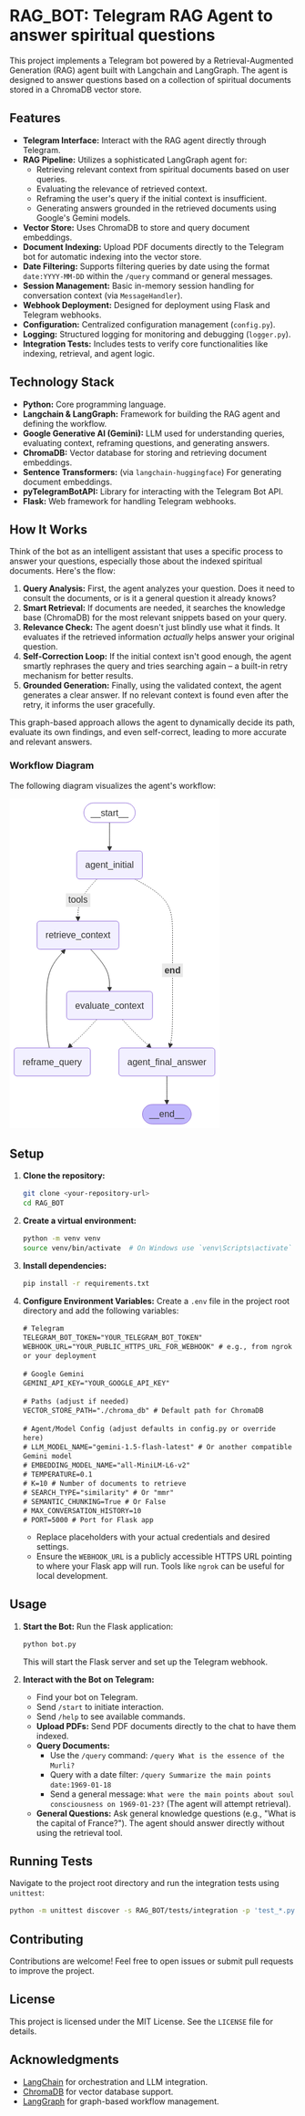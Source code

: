 # RAG_BOT: Telegram RAG Agent to answer spiritual questions

This project implements a Telegram bot powered by a Retrieval-Augmented Generation (RAG) agent built with Langchain and LangGraph. The agent is designed to answer questions based on a collection of spiritual documents stored in a ChromaDB vector store.

## Features

*   **Telegram Interface:** Interact with the RAG agent directly through Telegram.
*   **RAG Pipeline:** Utilizes a sophisticated LangGraph agent for:
    *   Retrieving relevant context from spiritual documents based on user queries.
    *   Evaluating the relevance of retrieved context.
    *   Reframing the user's query if the initial context is insufficient.
    *   Generating answers grounded in the retrieved documents using Google's Gemini models.
*   **Vector Store:** Uses ChromaDB to store and query document embeddings.
*   **Document Indexing:** Upload PDF documents directly to the Telegram bot for automatic indexing into the vector store.
*   **Date Filtering:** Supports filtering queries by date using the format `date:YYYY-MM-DD` within the `/query` command or general messages.
*   **Session Management:** Basic in-memory session handling for conversation context (via `MessageHandler`).
*   **Webhook Deployment:** Designed for deployment using Flask and Telegram webhooks.
*   **Configuration:** Centralized configuration management (`config.py`).
*   **Logging:** Structured logging for monitoring and debugging (`logger.py`).
*   **Integration Tests:** Includes tests to verify core functionalities like indexing, retrieval, and agent logic.

## Technology Stack

*   **Python:** Core programming language.
*   **Langchain & LangGraph:** Framework for building the RAG agent and defining the workflow.
*   **Google Generative AI (Gemini):** LLM used for understanding queries, evaluating context, reframing questions, and generating answers.
*   **ChromaDB:** Vector database for storing and retrieving document embeddings.
*   **Sentence Transformers:** (via `langchain-huggingface`) For generating document embeddings.
*   **pyTelegramBotAPI:** Library for interacting with the Telegram Bot API.
*   **Flask:** Web framework for handling Telegram webhooks.

## How It Works

Think of the bot as an intelligent assistant that uses a specific process to answer your questions, especially those about the indexed spiritual documents. Here's the flow:

1.  **Query Analysis:** First, the agent analyzes your question. Does it need to consult the documents, or is it a general question it already knows?
2.  **Smart Retrieval:** If documents are needed, it searches the knowledge base (ChromaDB) for the most relevant snippets based on your query.
3.  **Relevance Check:** The agent doesn't just blindly use what it finds. It evaluates if the retrieved information *actually* helps answer your original question.
4.  **Self-Correction Loop:** If the initial context isn't good enough, the agent smartly rephrases the query and tries searching again – a built-in retry mechanism for better results.
5.  **Grounded Generation:** Finally, using the validated context, the agent generates a clear answer. If no relevant context is found even after the retry, it informs the user gracefully.

This graph-based approach allows the agent to dynamically decide its path, evaluate its own findings, and even self-correct, leading to more accurate and relevant answers.

### Workflow Diagram

The following diagram visualizes the agent's workflow:

![Agent Workflow](rag_agent_graph.png)
## Setup

1.  **Clone the repository:**
    ```bash
    git clone <your-repository-url>
    cd RAG_BOT
    ```

2.  **Create a virtual environment:**
    ```bash
    python -m venv venv
    source venv/bin/activate  # On Windows use `venv\Scripts\activate`
    ```

3.  **Install dependencies:**
    ```bash
    pip install -r requirements.txt
    ```

4.  **Configure Environment Variables:**
    Create a `.env` file in the project root directory and add the following variables:
    ```dotenv
    # Telegram
    TELEGRAM_BOT_TOKEN="YOUR_TELEGRAM_BOT_TOKEN"
    WEBHOOK_URL="YOUR_PUBLIC_HTTPS_URL_FOR_WEBHOOK" # e.g., from ngrok or your deployment

    # Google Gemini
    GEMINI_API_KEY="YOUR_GOOGLE_API_KEY"

    # Paths (adjust if needed)
    VECTOR_STORE_PATH="./chroma_db" # Default path for ChromaDB

    # Agent/Model Config (adjust defaults in config.py or override here)
    # LLM_MODEL_NAME="gemini-1.5-flash-latest" # Or another compatible Gemini model
    # EMBEDDING_MODEL_NAME="all-MiniLM-L6-v2"
    # TEMPERATURE=0.1
    # K=10 # Number of documents to retrieve
    # SEARCH_TYPE="similarity" # Or "mmr"
    # SEMANTIC_CHUNKING=True # Or False
    # MAX_CONVERSATION_HISTORY=10
    # PORT=5000 # Port for Flask app
    ```
    *   Replace placeholders with your actual credentials and desired settings.
    *   Ensure the `WEBHOOK_URL` is a publicly accessible HTTPS URL pointing to where your Flask app will run. Tools like `ngrok` can be useful for local development.

## Usage

1.  **Start the Bot:**
    Run the Flask application:
    ```bash
    python bot.py
    ```
    This will start the Flask server and set up the Telegram webhook.

2.  **Interact with the Bot on Telegram:**
    *   Find your bot on Telegram.
    *   Send `/start` to initiate interaction.
    *   Send `/help` to see available commands.
    *   **Upload PDFs:** Send PDF documents directly to the chat to have them indexed.
    *   **Query Documents:**
        *   Use the `/query` command: `/query What is the essence of the Murli?`
        *   Query with a date filter: `/query Summarize the main points date:1969-01-18`
        *   Send a general message: `What were the main points about soul consciousness on 1969-01-23?` (The agent will attempt retrieval).
    *   **General Questions:** Ask general knowledge questions (e.g., "What is the capital of France?"). The agent should answer directly without using the retrieval tool.

## Running Tests

Navigate to the project root directory and run the integration tests using `unittest`:

```bash
python -m unittest discover -s RAG_BOT/tests/integration -p 'test_*.py'
```

## Contributing

Contributions are welcome! Feel free to open issues or submit pull requests to improve the project.

## License

This project is licensed under the MIT License. See the `LICENSE` file for details.

## Acknowledgments

- [LangChain](https://github.com/hwchase17/langchain) for orchestration and LLM integration.
- [ChromaDB](https://www.trychroma.com/) for vector database support.
- [LangGraph](https://github.com/langgraph/langgraph) for graph-based workflow management.

[def]: image.png